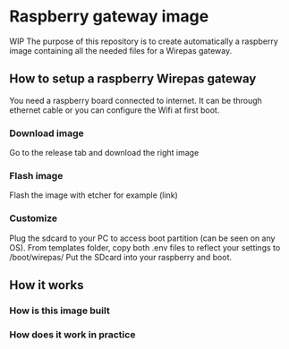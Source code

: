 # Raspberry gateway image

WIP 
The purpose of this repository is to create automatically a raspberry image containing all the needed files for a Wirepas gateway.

## How to setup a raspberry Wirepas gateway

You need a raspberry board connected to internet. It can be through ethernet cable or you can configure the Wifi at first boot.

### Download image
Go to the release tab and download the right image
### Flash image
Flash the image with etcher for example (link)
### Customize
Plug the sdcard to your PC to access boot partition (can be seen on any OS).
From templates folder, copy both .env files to reflect your settings to /boot/wirepas/
Put the SDcard into your raspberry and boot.

## How it works
### How is this image built
### How does it work in practice
